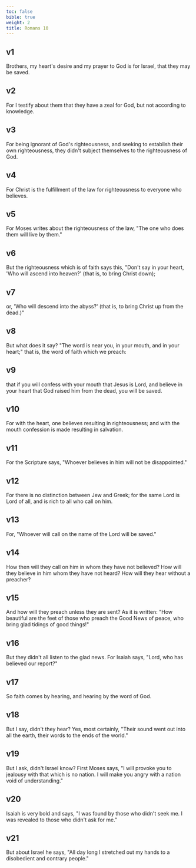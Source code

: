 ```yaml
---
toc: false
bible: true
weight: 2
title: Romans 10
---
```




## v1 
Brothers, my heart's desire and my prayer to God is for Israel, that they may be saved. 

## v2 
For I testify about them that they have a zeal for God, but not according to knowledge. 

## v3 
For being ignorant of God's righteousness, and seeking to establish their own righteousness, they didn't subject themselves to the righteousness of God. 

## v4 
For Christ is the fulfillment of the law for righteousness to everyone who believes. 

## v5 
For Moses writes about the righteousness of the law, "The one who does them will live by them." 

## v6 
But the righteousness which is of faith says this, "Don't say in your heart, 'Who will ascend into heaven?' (that is, to bring Christ down); 

## v7 
or, 'Who will descend into the abyss?' (that is, to bring Christ up from the dead.)" 

## v8 
But what does it say? "The word is near you, in your mouth, and in your heart;" that is, the word of faith which we preach: 

## v9 
that if you will confess with your mouth that Jesus is Lord, and believe in your heart that God raised him from the dead, you will be saved. 

## v10 
For with the heart, one believes resulting in righteousness; and with the mouth confession is made resulting in salvation. 

## v11 
For the Scripture says, "Whoever believes in him will not be disappointed." 

## v12 
For there is no distinction between Jew and Greek; for the same Lord is Lord of all, and is rich to all who call on him. 

## v13 
For, "Whoever will call on the name of the Lord will be saved." 

## v14 
How then will they call on him in whom they have not believed? How will they believe in him whom they have not heard? How will they hear without a preacher? 

## v15 
And how will they preach unless they are sent? As it is written: "How beautiful are the feet of those who preach the Good News of peace, who bring glad tidings of good things!" 

## v16 
But they didn't all listen to the glad news. For Isaiah says, "Lord, who has believed our report?" 

## v17 
So faith comes by hearing, and hearing by the word of God. 

## v18 
But I say, didn't they hear? Yes, most certainly, "Their sound went out into all the earth, their words to the ends of the world." 

## v19 
But I ask, didn't Israel know? First Moses says, "I will provoke you to jealousy with that which is no nation. I will make you angry with a nation void of understanding." 

## v20 
Isaiah is very bold and says, "I was found by those who didn't seek me. I was revealed to those who didn't ask for me." 

## v21 
But about Israel he says, "All day long I stretched out my hands to a disobedient and contrary people."

